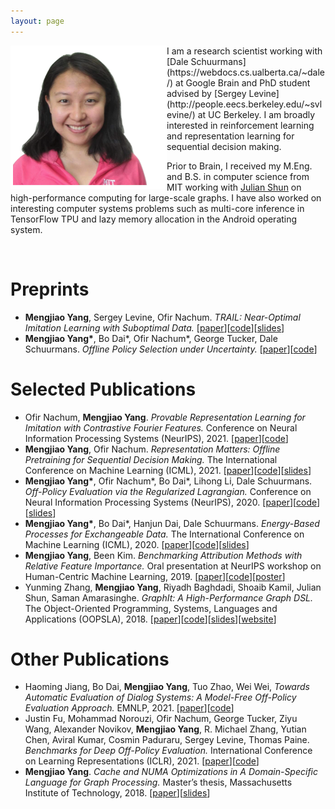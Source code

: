 ```yaml
---
layout: page
---
```


<img src="/assets/images/portrait.png" width="250" align="left">
I am a research scientist working with [Dale Schuurmans](https://webdocs.cs.ualberta.ca/~dale/) at Google Brain and PhD student advised by [Sergey Levine](http://people.eecs.berkeley.edu/~svlevine/) at UC Berkeley. I am broadly interested in reinforcement learning and representation learning for sequential decision making.

Prior to Brain, I received my M.Eng. and B.S. in computer science from MIT working with [Julian Shun](https://people.csail.mit.edu/jshun/) on high-performance computing for large-scale graphs. I have also worked on interesting computer systems problems such as multi-core inference in TensorFlow TPU and lazy memory allocation in the Android operating system.

&nbsp;

# Preprints
- **Mengjiao Yang**, Sergey Levine, Ofir Nachum. *TRAIL: Near-Optimal Imitation Learning with Suboptimal Data.* \[[paper](https://arxiv.org/abs/2110.14770)\]\[[code](https://github.com/google-research/google-research/tree/master/rl_repr)\]\[[slides](/assets/posters/trail.pdf)\]
- **Mengjiao Yang\***, Bo Dai\*, Ofir Nachum\*, George Tucker, Dale Schuurmans. *Offline Policy Selection under Uncertainty.* \[[paper](https://arxiv.org/abs/2012.06919)\]\[[code](https://github.com/google-research/dice_rl/tree/master/estimators)\]

# Selected Publications
- Ofir Nachum, **Mengjiao Yang**. *Provable Representation Learning for Imitation with Contrastive Fourier Features.* Conference on Neural Information Processing Systems (NeurIPS), 2021. \[[paper](https://arxiv.org/abs/2105.12272)\]\[[code](https://github.com/google-research/google-research/tree/master/rl_repr/contrastive_fourier)\]
- **Mengjiao Yang**, Ofir Nachum. *Representation Matters: Offline Pretraining for Sequential Decision Making.* The International Conference on Machine Learning (ICML), 2021. \[[paper](https://arxiv.org/abs/2102.05815)\]\[[code](https://github.com/google-research/google-research/tree/master/rl_repr)\]\[[slides](/assets/posters/rl_repr.pdf)\]
- **Mengjiao Yang\***, Ofir Nachum\*, Bo Dai\*, Lihong Li, Dale Schuurmans. *Off-Policy Evaluation via the Regularized Lagrangian.* Conference on Neural Information Processing Systems (NeurIPS), 2020. \[[paper](http://arxiv.org/abs/2007.03438)\]\[[code](https://github.com/google-research/dice_rl)\]\[[slides](/assets/posters/dice.pdf)\]
- **Mengjiao Yang\***, Bo Dai\*, Hanjun Dai, Dale Schuurmans. *Energy-Based Processes for Exchangeable Data.* The International Conference on Machine Learning (ICML), 2020. \[[paper](https://arxiv.org/abs/2003.07521)\]\[[code](https://github.com/google-research/google-research/tree/master/ebp)\]\[[slides](/assets/posters/ebp.pdf)\]
- **Mengjiao Yang**, Been Kim. *Benchmarking Attribution Methods with Relative Feature Importance.* Oral presentation at NeurIPS workshop on Human-Centric Machine Learning, 2019. \[[paper](https://arxiv.org/abs/1907.09701)\]\[[code](https://github.com/google-research-datasets/bam)\]\[[poster](/assets/posters/bam.pdf)\]
- Yunming Zhang, **Mengjiao Yang**, Riyadh Baghdadi, Shoaib Kamil, Julian Shun, Saman Amarasinghe. *GraphIt: A High-Performance Graph DSL.* The Object-Oriented Programming, Systems, Languages and Applications (OOPSLA), 2018. \[[paper](https://dl.acm.org/doi/pdf/10.1145/3276491)\]\[[code](https://github.com/GraphIt-DSL/graphit)\]\[[slides](/assets/posters/graphit.pdf)\]\[[website](https://graphit-lang.org/index)\]

# Other Publications
- Haoming Jiang, Bo Dai, **Mengjiao Yang**, Tuo Zhao, Wei Wei, *Towards Automatic Evaluation of Dialog Systems: A Model-Free Off-Policy Evaluation Approach.* EMNLP, 2021. \[[paper](https://arxiv.org/abs/2102.10242)\]\[[code](https://github.com/google-research/google-research/tree/master/dialogue_ope)\]
- Justin Fu, Mohammad Norouzi, Ofir Nachum, George Tucker, Ziyu Wang, Alexander Novikov, **Mengjiao Yang**, R. Michael Zhang, Yutian Chen, Aviral Kumar, Cosmin Paduraru, Sergey Levine, Thomas Paine. *Benchmarks for Deep Off-Policy Evaluation.* International Conference on Learning Representations (ICLR), 2021. \[[paper](https://arxiv.org/abs/2103.16596)\]\[[code](https://github.com/google-research/deep_ope)\]
- **Mengjiao Yang**. *Cache and NUMA Optimizations in A Domain-Specific Language for Graph Processing.* Master’s thesis, Massachusetts Institute of Technology, 2018. \[[paper](https://dspace.mit.edu/handle/1721.1/119915)\]\[[slides](/assets/posters/numa.pdf)\]
